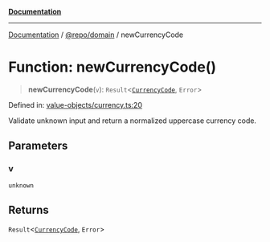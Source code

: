 [**Documentation**](../../../README.md)

***

[Documentation](../../../README.md) / [@repo/domain](../README.md) / newCurrencyCode

# Function: newCurrencyCode()

> **newCurrencyCode**(`v`): `Result`\<[`CurrencyCode`](../type-aliases/CurrencyCode.md), `Error`\>

Defined in: [value-objects/currency.ts:20](https://github.com/o3osatoshi/experiment/blob/54ab00df974a3e9f8283fbcd8c611ed1e0274132/packages/domain/src/value-objects/currency.ts#L20)

Validate unknown input and return a normalized uppercase currency code.

## Parameters

### v

`unknown`

## Returns

`Result`\<[`CurrencyCode`](../type-aliases/CurrencyCode.md), `Error`\>
